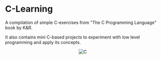 # C-Learning

A compilation of simple C-exercises from "The C Programming Language" book by K&R.

It also contains mini C-based projects to experiment with low level programming and apply its concepts.

<div align="center">

![C](https://img.shields.io/badge/c-%2300599C.svg?style=for-the-badge&logo=c&logoColor=white)

</div>